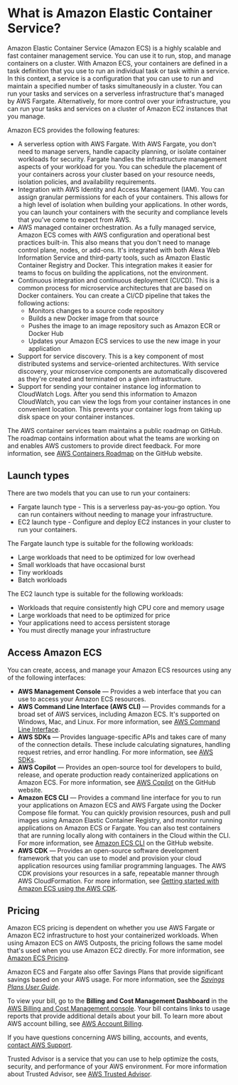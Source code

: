 # What is Amazon Elastic Container Service?<a name="Welcome"></a>

Amazon Elastic Container Service \(Amazon ECS\) is a highly scalable and fast container management service\. You can use it to run, stop, and manage containers on a cluster\. With Amazon ECS, your containers are defined in a task definition that you use to run an individual task or task within a service\. In this context, a service is a configuration that you can use to run and maintain a specified number of tasks simultaneously in a cluster\. You can run your tasks and services on a serverless infrastructure that's managed by AWS Fargate\. Alternatively, for more control over your infrastructure, you can run your tasks and services on a cluster of Amazon EC2 instances that you manage\.

Amazon ECS provides the following features:
+ A serverless option with AWS Fargate\. With AWS Fargate, you don't need to manage servers, handle capacity planning, or isolate container workloads for security\. Fargate handles the infrastructure management aspects of your workload for you\. You can schedule the placement of your containers across your cluster based on your resource needs, isolation policies, and availability requirements\.
+ Integration with AWS Identity and Access Management \(IAM\)\. You can assign granular permissions for each of your containers\. This allows for a high level of isolation when building your applications\. In other words, you can launch your containers with the security and compliance levels that you've come to expect from AWS\.
+ AWS managed container orchestration\. As a fully managed service, Amazon ECS comes with AWS configuration and operational best practices built\-in\. This also means that you don't need to manage control plane, nodes, or add\-ons\. It's integrated with both Alexa Web Information Service and third\-party tools, such as Amazon Elastic Container Registry and Docker\. This integration makes it easier for teams to focus on building the applications, not the environment\.
+ Continuous integration and continuous deployment \(CI/CD\)\. This is a common process for microservice architectures that are based on Docker containers\. You can create a CI/CD pipeline that takes the following actions: 
  + Monitors changes to a source code repository
  + Builds a new Docker image from that source
  + Pushes the image to an image repository such as Amazon ECR or Docker Hub
  + Updates your Amazon ECS services to use the new image in your application
+ Support for service discovery\. This is a key component of most distributed systems and service\-oriented architectures\. With service discovery, your microservice components are automatically discovered as they're created and terminated on a given infrastructure\. 
+ Support for sending your container instance log information to CloudWatch Logs\. After you send this information to Amazon CloudWatch, you can view the logs from your container instances in one convenient location\. This prevents your container logs from taking up disk space on your container instances\.

The AWS container services team maintains a public roadmap on GitHub\. The roadmap contains information about what the teams are working on and enables AWS customers to provide direct feedback\. For more information, see [AWS Containers Roadmap](https://github.com/aws/containers-roadmap) on the GitHub website\.

## Launch types<a name="launch-types"></a>

There are two models that you can use to run your containers:
+ Fargate launch type \- This is a serverless pay\-as\-you\-go option\. You can run containers without needing to manage your infrastructure\.
+ EC2 launch type \- Configure and deploy EC2 instances in your cluster to run your containers\.

The Fargate launch type is suitable for the following workloads:
+ Large workloads that need to be optimized for low overhead 
+ Small workloads that have occasional burst
+ Tiny workloads
+ Batch workloads

The EC2 launch type is suitable for the following workloads:
+  Workloads that require consistently high CPU core and memory usage
+ Large workloads that need to be optimized for price
+ Your applications need to access persistent storage
+ You must directly manage your infrastructure

## Access Amazon ECS<a name="welcome-interfaces"></a>

You can create, access, and manage your Amazon ECS resources using any of the following interfaces:
+ **AWS Management Console** — Provides a web interface that you can use to access your Amazon ECS resources\.
+ **AWS Command Line Interface \(AWS CLI\)** — Provides commands for a broad set of AWS services, including Amazon ECS\. It's supported on Windows, Mac, and Linux\. For more information, see [AWS Command Line Interface](https://aws.amazon.com/cli/)\.
+ **AWS SDKs** — Provides language\-specific APIs and takes care of many of the connection details\. These include calculating signatures, handling request retries, and error handling\. For more information, see [AWS SDKs](http://aws.amazon.com/tools/#SDKs)\.
+ **AWS Copilot** — Provides an open\-source tool for developers to build, release, and operate production ready containerized applications on Amazon ECS\. For more information, see [AWS Copilot](https://github.com/aws/copilot-cli) on the GitHub website\.
+ **Amazon ECS CLI** — Provides a command line interface for you to run your applications on Amazon ECS and AWS Fargate using the Docker Compose file format\. You can quickly provision resources, push and pull images using Amazon Elastic Container Registry, and monitor running applications on Amazon ECS or Fargate\. You can also test containers that are running locally along with containers in the Cloud within the CLI\. For more information, see [Amazon ECS CLI](https://github.com/aws/amazon-ecs-cli) on the GitHub website\.
+ **AWS CDK** — Provides an open\-source software development framework that you can use to model and provision your cloud application resources using familiar programming languages\. The AWS CDK provisions your resources in a safe, repeatable manner through AWS CloudFormation\. For more information, see [Getting started with Amazon ECS using the AWS CDK](tutorial-ecs-web-server-cdk.md)\.

## Pricing<a name="welcome-pricing"></a>

Amazon ECS pricing is dependent on whether you use AWS Fargate or Amazon EC2 infrastructure to host your containerized workloads\. When using Amazon ECS on AWS Outposts, the pricing follows the same model that's used when you use Amazon EC2 directly\. For more information, see [Amazon ECS Pricing](https://aws.amazon.com/ecs/pricing)\.

Amazon ECS and Fargate also offer Savings Plans that provide significant savings based on your AWS usage\. For more information, see the *[Savings Plans User Guide](https://docs.aws.amazon.com/savingsplans/latest/userguide/)*\.

To view your bill, go to the **Billing and Cost Management Dashboard** in the [AWS Billing and Cost Management console](https://console.aws.amazon.com/billing/)\. Your bill contains links to usage reports that provide additional details about your bill\. To learn more about AWS account billing, see [AWS Account Billing](https://docs.aws.amazon.com/awsaccountbilling/latest/aboutv2/)\.

If you have questions concerning AWS billing, accounts, and events, [contact AWS Support](https://aws.amazon.com/contact-us/)\.

Trusted Advisor is a service that you can use to help optimize the costs, security, and performance of your AWS environment\. For more information about Trusted Advisor, see [AWS Trusted Advisor](https://aws.amazon.com/premiumsupport/trustedadvisor/)\.